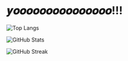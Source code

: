 # 𝒚𝒐𝒐𝒐𝒐𝒐𝒐𝒐𝒐𝒐𝒐𝒐𝒐𝒐𝒐𝒐!!!
<!-- 使用言語ランキング -->
<img 
  src="https://github-readme-stats.vercel.app/api/top-langs/?username=nitr0yukkuri&theme=react&layout=compact&cache_seconds=1800" 
  alt="Top Langs" 
/>

<!-- GitHubステータス -->
<img 
  src="https://github-readme-stats.vercel.app/api?username=nitr0yukkuri&show_icons=true&theme=react&cache_seconds=1800" 
  alt="GitHub Stats" 
/>

<!-- コントリビューション連続日数 -->
<img 
  src="https://github-readme-streak-stats.herokuapp.com/?user=nitr0yukkuri&theme=react" 
  alt="GitHub Streak" 
/>
